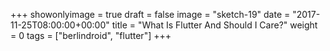 +++
showonlyimage = true
draft = false
image = "sketch-19"
date = "2017-11-25T08:00:00+00:00"
title = "What Is Flutter And Should I Care?"
weight = 0
tags = ["berlindroid", "flutter"]
+++

